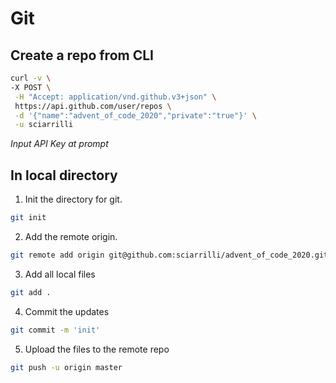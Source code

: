 # Git

## Create a repo from CLI

```bash
curl -v \
-X POST \
 -H "Accept: application/vnd.github.v3+json" \
 https://api.github.com/user/repos \
 -d '{"name":"advent_of_code_2020","private":"true"}' \
 -u sciarrilli
```

_Input API Key at prompt_

## In local directory

1. Init the directory for git.

```bash
git init
```

2. Add the remote origin.

```bash
git remote add origin git@github.com:sciarrilli/advent_of_code_2020.git
```

3. Add all local files

```bash
git add .
```

4. Commit the updates

```bash
git commit -m 'init'
```

5. Upload the files to the remote repo

```bash
git push -u origin master
```
